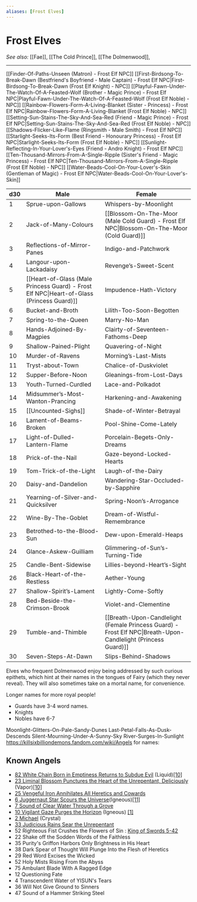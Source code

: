 ```yaml
---
aliases: [Frost Elves]
---
```

# Frost Elves
*See also:* [[Fae]], [[The Cold Prince]], [[The Dolmenwood]], 
___
[[Finder-Of-Paths-Unseen (Matron) - Frost Elf NPC]]
[[First-Birdsong-To-Break-Dawn (Bestfriend's Boyfriend - Male Captain) - Frost Elf NPC|First-Birdsong-To-Break-Dawn (Frost Elf Knight) - NPC]]
[[Playful-Fawn-Under-The-Watch-Of-A-Feasted-Wolf (Brother - Magic Prince) - Frost Elf NPC|Playful-Fawn-Under-The-Watch-Of-A-Feasted-Wolf (Frost Elf Noble) - NPC]]
[[Rainbow-Flowers-Form-A-Living-Blanket (Sister - Princess) - Frost Elf NPC|Rainbow-Flowers-Form-A-Living-Blanket (Frost Elf Noble) - NPC]]
[[Setting-Sun-Stains-The-Sky-And-Sea-Red (Friend - Magic Prince) - Frost Elf NPC|Setting-Sun-Stains-The-Sky-And-Sea-Red (Frost Elf Noble) - NPC]]
[[Shadows-Flicker-Like-Flame (Ringsmith - Male Smith) - Frost Elf NPC]]
[[Starlight-Seeks-Its-Form (Best Friend - Honourary Princess) - Frost Elf NPC|Starlight-Seeks-Its-Form (Frost Elf Noble) - NPC]]
[[Sunlight-Reflecting-In-Your-Lover's-Eyes (Friend - Andro Knight) - Frost Elf NPC]]
[[Ten-Thousand-Mirrors-From-A-Single-Ripple (Sister's Friend - Magic Princess) - Frost Elf NPC|Ten-Thousand-Mirrors-From-A-Single-Ripple (Frost Elf Noble) - NPC]]
[[Water-Beads-Cool-On-Your-Lover's-Skin (Gentleman of Magic) - Frost Elf NPC|Water-Beads-Cool-On-Your-Lover's-Skin]]


| d30 | Male                                                                                 | Female                                                                                        |
| --- | ------------------------------------------------------------------------------------ | --------------------------------------------------------------------------------------------- |
| 1   | Sprue-upon-Gallows                                                                   | Whispers-by-Moonlight                                                                         |
| 2   | Jack-of-Many-Colours                                                                 | [[Blossom-On-The-Moor (Male Cold Guard) - Frost Elf NPC\|Blossom-On-The-Moor (Cold Guard)]]        |
| 3   | Reflections-of-Mirror-Panes                                                          | Indigo-and-Patchwork                                                                          |
| 4   | Langour-upon-Lackadaisy                                                              | Revenge’s-Sweet-Scent                                                                         |
| 5   | [[Heart-of-Glass (Male Princess Guard) - Frost Elf NPC\|Heart-of-Glass (Princess Guard)]] | Impudence-Hath-Victory                                                                        |
| 6   | Bucket-and-Broth                                                                     | Lilith-Too-Soon-Begotten                                                                      |
| 7   | Spring-to-the-Queen                                                                  | Marry-No-Man                                                                                  |
| 8   | Hands-Adjoined-By-Magpies                                                            | Clairty-of-Seventeen-Fathoms-Deep                                                             |
| 9   | Shallow-Pained-Plight                                                                | Quavering-of-Night                                                                            |
| 10  | Murder-of-Ravens                                                                     | Morning’s-Last-Mists                                                                          |
| 11  | Tryst-about-Town                                                                     | Chalice-of-Duskviolet                                                                         |
| 12  | Supper-Before-Noon                                                                   | Gleanings-from-Lost-Days                                                                      |
| 13  | Youth-Turned-Curdled                                                                 | Lace-and-Polkadot                                                                             |
| 14  | Midsummer’s-Most-Wanton-Prancing                                                     | Harkening-and-Awakening                                                                       |
| 15  | [[Uncounted-Sighs]]                                                                      | Shade-of-Winter-Betrayal                                                                      |
| 16  | Lament-of-Beams-Broken                                                               | Pool-Shine-Come-Lately                                                                        |
| 17  | Light-of-Dulled-Lantern-Flame                                                        | Porcelain-Begets-Only-Dreams                                                                  |
| 18  | Prick-of-the-Nail                                                                    | Gaze-beyond-Locked-Hearts                                                                     |
| 19  | Tom-Trick-of-the-Light                                                               | Laugh-of-the-Dairy                                                                            |
| 20  | Daisy-and-Dandelion                                                                  | Wandering-Star-Occluded-by-Sapphire                                                           |
| 21  | Yearning-of-Silver-and-Quicksilver                                                   | Spring-Noon’s-Arrogance                                                                       |
| 22  | Wine-By-The-Goblet                                                                   | Dream-of-Wistful-Remembrance                                                                  |
| 23  | Betrothed-to-the-Blood-Sun                                                           | Dew-upon-Emerald-Heaps                                                                        |
| 24  | Glance-Askew-Guilliam                                                                | Glimmering-of-Sun’s-Turning-Tide                                                              |
| 25  | Candle-Bent-Sidewise                                                                 | Lillies-beyond-Heart’s-Sight                                                                  |
| 26  | Black-Heart-of-the-Restless                                                          | Aether-Young                                                                                  |
| 27  | Shallow-Spirit’s-Lament                                                              | Lightly-Come-Softly                                                                           |
| 28  | Bed-Beside-the-Crimson-Brook                                                         | Violet-and-Clementine                                                                         |
| 29  | Tumble-and-Thimble                                                                   | [[Breath-Upon-Candlelight (Female Princess Guard) - Frost Elf NPC\|Breath-Upon-Candlelight (Princess Guard)]] |
| 30  | Seven-Steps-At-Dawn                                                                  | Slips-Behind-Shadows                                                                          |

Elves who frequent Dolmenwood enjoy being addressed by such curious epithets, which hint at their
names in the tongues of Fairy (which they never reveal). They will also sometimes take on a mortal
name, for convenience.

Longer names for more royal people!
- Guards have 3-4 word names.
- Knights
- Nobles have 6-7

Moonlight-Glitters-On-Pale-Sandy-Dunes
Last-Petal-Falls-As-Dusk-Descends
Silent-Mourning-Under-A-Sunny-Sky
River-Surges-In-Sunlight
https://killsixbilliondemons.fandom.com/wiki/Angels for names:

## Known Angels

-   [82 White Chain Born in Emptiness Returns to Subdue Evil](https://killsixbilliondemons.fandom.com/wiki/82_White_Chain_Born_in_Emptiness_Returns_to_Subdue_Evil "82 White Chain Born in Emptiness Returns to Subdue Evil") (Liquid)[[10]](https://killsixbilliondemons.fandom.com/wiki/Angels#cite_note-4:56-10)
-   [23 Liminal Blossom Punctures the Heart of the Unrepentant, Deliciously](https://killsixbilliondemons.fandom.com/wiki/23_Liminal_Blossom_Punctures_the_Heart_of_the_Unrepentant,_Deliciously "23 Liminal Blossom Punctures the Heart of the Unrepentant, Deliciously") (Vapor)[[10]](https://killsixbilliondemons.fandom.com/wiki/Angels#cite_note-4:56-10)
-   [25 Vengeful Iron Annihilates All Heretics and Cowards](https://killsixbilliondemons.fandom.com/wiki/25_Vengeful_Iron_Annihilates_All_Heretics_and_Cowards "25 Vengeful Iron Annihilates All Heretics and Cowards")
-   [6 Juggernaut Star Scours the Universe](https://killsixbilliondemons.fandom.com/wiki/6_Juggernaut_Star_Scours_the_Universe "6 Juggernaut Star Scours the Universe")(Igneous)[[11]](https://killsixbilliondemons.fandom.com/wiki/Angels#cite_note-11)
-   [7 Sound of Clear Water Through a Grove](https://killsixbilliondemons.fandom.com/wiki/7_Sound_of_Clear_Water_Through_a_Grove "7 Sound of Clear Water Through a Grove")
-   [10 Vigilant Gaze Purges the Horizon](https://killsixbilliondemons.fandom.com/wiki/10_Vigilant_Gaze_Purges_the_Horizon "10 Vigilant Gaze Purges the Horizon") (Igneous) [[1]](https://killsixbilliondemons.com/comic/king-of-swords-10-148/)
-   [2 Michael](https://killsixbilliondemons.fandom.com/wiki/2_Michael "2 Michael") (Crystal)
-   [33 Judicious Rains Sear the Unrepentant](https://killsixbilliondemons.fandom.com/wiki/33_Judicious_Rains_Sear_the_Unrepentant "33 Judicious Rains Sear the Unrepentant")
-   52 Righteous Fist Crushes the Flowers of Sin : [King of Swords 5-42](https://killsixbilliondemons.com/comic/seeker-of-thrones-5-42-xe-tao-alley/)
-   22 Shake off the Sodden Words of the Faithless
-   35 Purity's Griffon Harbors Only Brightness in His Heart
-   38 Dark Spear of Thought Will Plunge Into the Flesh of Heretics
-   29 Red Word Excises the Wicked
-   52 Holy Mists Rising From the Abyss
-   75 Ambulant Blade With A Ragged Edge
-   12 Questioning Fate
-   4 Transcendent Water of YISUN's Tears
-   36 Will Not Give Ground to Sinners
-   47 Sound of a Hammer Striking Steel